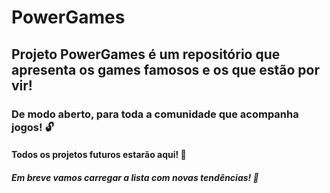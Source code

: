 # PowerGames
## Projeto PowerGames é um repositório que apresenta os games famosos e os que estão por vir! 
### De modo aberto, para toda a comunidade que acompanha jogos! :unlock:
#### Todos os projetos futuros estarão aqui!  :high_brightness:
##### Em breve vamos carregar a lista com novas tendências! :battery:

